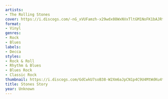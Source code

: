 ```yaml
---
artists:
- The Rolling Stones
cover: https://i.discogs.com/-nG_xVUFamzh-x29wdx08WxNVxTltGM1NoFK1bAJRt4/rs:fit/g:sm/q:90/h:602/w:600/czM6Ly9kaXNjb2dz/LWRhdGFiYXNlLWlt/YWdlcy9SLTQxMjQ1/Ni0xNjY5MzAyMjE3/LTM2MDIuanBlZw.jpeg
format:
- Vinyl
genres:
- Rock
- Blues
labels:
- Decca
styles:
- Rock & Roll
- Rhythm & Blues
- Blues Rock
- Classic Rock
thumbnail: https://i.discogs.com/GdCwkU7soB38-W2Xm6aJpCN1p4C9U4MtWdKu4t8DUuk/rs:fit/g:sm/q:40/h:150/w:150/czM6Ly9kaXNjb2dz/LWRhdGFiYXNlLWlt/YWdlcy9SLTQxMjQ1/Ni0xNjY5MzAyMjE3/LTM2MDIuanBlZw.jpeg
title: Stones Story
year: Unknown
---
```

